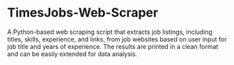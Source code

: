 # TimesJobs-Web-Scraper 
A Python-based web scraping script that extracts job listings, including titles, skills, experience, and links, from job websites based on user input for job title and years of experience. The results are printed in a clean format and can be easily extended for data analysis.
